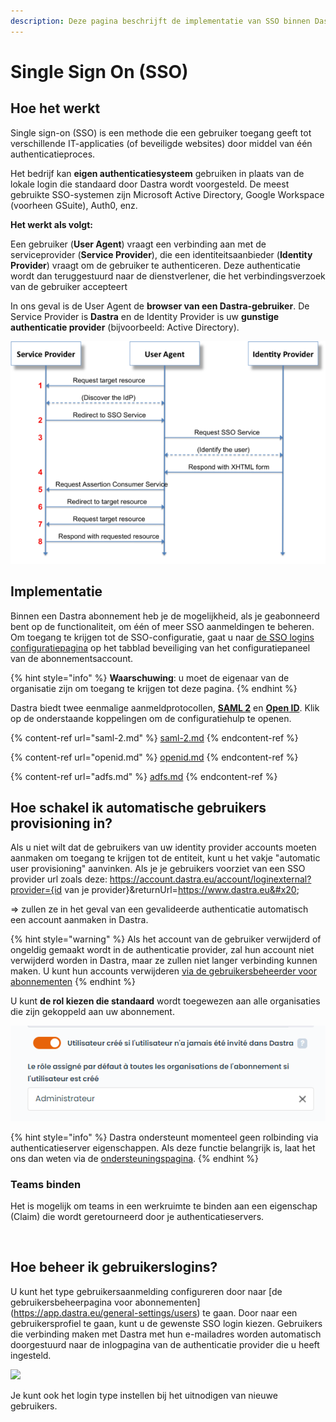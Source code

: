 ```yaml
---
description: Deze pagina beschrijft de implementatie van SSO binnen Dastra
---
```


# Single Sign On (SSO)

## Hoe het werkt

Single sign-on (SSO) is een methode die een gebruiker toegang geeft tot verschillende IT-applicaties (of beveiligde websites) door middel van één authenticatieproces.

Het bedrijf kan **eigen authenticatiesysteem** gebruiken in plaats van de lokale login die standaard door Dastra wordt voorgesteld. De meest gebruikte SSO-systemen zijn Microsoft Active Directory, Google Workspace (voorheen GSuite), Auth0, enz.

**Het werkt als volgt:**&#x20;

Een gebruiker (**User Agent**) vraagt een verbinding aan met de serviceprovider (**Service Provider**), die een identiteitsaanbieder (**Identity Provider**) vraagt om de gebruiker te authenticeren. Deze authenticatie wordt dan teruggestuurd naar de dienstverlener, die het verbindingsverzoek van de gebruiker accepteert &#x20;

In ons geval is de User Agent de **browser van een Dastra-gebruiker**. De Service Provider is **Dastra** en de Identity Provider is uw **gunstige authenticatie provider** (bijvoorbeeld: Active Directory).  &#x20;



![Hoe SSO werkt met het SAML 2 protocol](<../../../.gitbook/assets/image (115).png>)

## Implementatie

Binnen een Dastra abonnement heb je de mogelijkheid, als je geabonneerd bent op de functionaliteit, om één of meer SSO aanmeldingen te beheren. Om toegang te krijgen tot de SSO-configuratie, gaat u naar [de SSO logins configuratiepagina](https://app.dastra.eu/general-settings/sso) op het tabblad beveiliging van het configuratiepaneel van de abonnementsaccount.

{% hint style="info" %}
**Waarschuwing**: u moet de eigenaar van de organisatie zijn om toegang te krijgen tot deze pagina.
{% endhint %}

Dastra biedt twee eenmalige aanmeldprotocollen, [**SAML 2**](saml-2.md) en [**Open ID**](openid.md). Klik op de onderstaande koppelingen om de configuratiehulp te openen.&#x20;

{% content-ref url="saml-2.md" %}
[saml-2.md](saml-2.md)
{% endcontent-ref %}

{% content-ref url="openid.md" %}
[openid.md](openid.md)
{% endcontent-ref %}

{% content-ref url="adfs.md" %}
[adfs.md](adfs.md)
{% endcontent-ref %}

## Hoe schakel ik automatische gebruikers provisioning in?

Als u niet wilt dat de gebruikers van uw identity provider accounts moeten aanmaken om toegang te krijgen tot de entiteit, kunt u het vakje "automatic user provisioning" aanvinken. Als je je gebruikers voorziet van een SSO provider url zoals deze: https://account.dastra.eu/account/loginexternal?provider={id van je provider}&returnUrl=https://www.dastra.eu&#x20;

\=> zullen ze in het geval van een gevalideerde authenticatie automatisch een account aanmaken in Dastra.

{% hint style="warning" %}
Als het account van de gebruiker verwijderd of ongeldig gemaakt wordt in de authenticatie provider, zal hun account niet verwijderd worden in Dastra, maar ze zullen niet langer verbinding kunnen maken. U kunt hun accounts verwijderen [via de gebruikersbeheerder voor abonnementen](https://app.dastra.eu/general-settings/users)
{% endhint %}

U kunt **de rol kiezen die standaard** wordt toegewezen aan alle organisaties die zijn gekoppeld aan uw abonnement.

![](<../../../.gitbook/assets/image (124).png>)

{% hint style="info" %}
Dastra ondersteunt momenteel geen rolbinding via authenticatieserver eigenschappen. Als deze functie belangrijk is, laat het ons dan weten via de [ondersteuningspagina](https://app.dastra.eu/general-settings/support).
{% endhint %}



### Teams binden

Het is mogelijk om teams in een werkruimte te binden aan een eigenschap (Claim) die wordt geretourneerd door je authenticatieservers.

<figure><img src="../../..gitbook/assets/image (1) (1) (2) (1) (1).png" alt=""><figcaption></figcaption></figure>



## Hoe beheer ik gebruikerslogins?

U kunt het type gebruikersaanmelding configureren door naar [de gebruikersbeheerpagina voor abonnementen] (https://app.dastra.eu/general-settings/users) te gaan. Door naar een gebruikersprofiel te gaan, kunt u de gewenste SSO login kiezen. Gebruikers die verbinding maken met Dastra met hun e-mailadres worden automatisch doorgestuurd naar de inlogpagina van de authenticatie provider die u heeft ingesteld.

![](<../../..gitbook/assets/image (118).png>)

Je kunt ook het login type instellen bij het uitnodigen van nieuwe gebruikers.